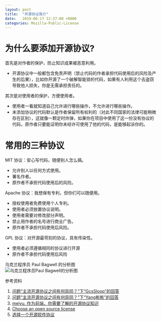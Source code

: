 ```yaml
---
layout: post
title:  "开源协议简介"
date:   2019-06-17 12:37:00 +0800
categories: Mozilla-Public-License
---
```


# 为什么要添加开源协议?

首先是对作者的保护，防止知识成果被恶意利用。

- 开源协议中一般都包含免责声明（禁止代码的作者承担代码使用后的风险及产生的后果），比如你开源了一个破解智能锁的代码，如果有人利用这个去盗窃导致他人损失，你是无需承担责任的。

其次是对使用者的保护，方便使用者。

- 使用者一看就知道自己允许进行哪些操作，不允许进行哪些操作。
- 未添加协议的代码默认是作者保留所有权利的（对此不同国家的法律可能稍微存在区别），这就像一颗定时炸弹，如果你在项目中使用了这一份没有协议的代码，原作者只要能证明你未经许可使用了他的代码，是能够起诉你的。

# 常用的三种协议

MIT 协议：安心写代码，随便别人怎么搞。

- 允许别人以任何方式使用。
- 署名作者。
- 原作者不承担代码使用后的风险。

Apache 协议：我想保有专利，但你们可以随便用。

- 授权使用者免费使用个人专利。
- 使用者必须放置协议说明。
- 使用者需要对修改部分声明。
- 禁止用作者的名号进行商业广告。
- 原作者不承担代码使用后风险。

GPL 协议：对开源最苛刻的协议，具有传染性。

- 使用者必须遵循相同的协议进行开源
- 原作者不承担代码使用后风险

乌克兰程序员 Paul Bagwell 的分析图  
![乌克兰程序员Paul Bagwell的分析图](https://pic4.zhimg.com/80/253a7b1819e2af555ed0a7e0f11a0b59_hd.jpg)

参考资料

1. [问题“主流开源协议之间有何异同？”下“GcsSloop”的回答](https://www.zhihu.com/question/19568896/answer/122973704)  
2. [问题“主流开源协议之间有何异同？”下“Yang彬彬”的回答](https://www.zhihu.com/question/19568896/answer/20907890)  
3. [meiyu. 作为前端，你需要了解的开源协议知识](https://zhuanlan.zhihu.com/p/35876146)  
4. [Choose an open source license](https://choosealicense.com/)  
5. [选择一个开源软件协议](http://choosealicense.online/)  

